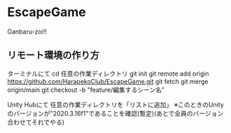 # EscapeGame
Ganbaru-zoi!!

## リモート環境の作り方
ターミナルにて
cd 任意の作業ディレクトリ
git init
git remote add origin https://github.com/HarapekoClub/EscapeGame.git
git fetch
git merge origin/main
git checkout -b "feature/編集するシーン名"

Unity Hubにて
任意の作業ディレクトリを「リストに追加」
※このときのUnityのバージョンが"2020.3.16f1"であることを確認(暫定)(あとで全員のバージョン合わせてそれでやる)


